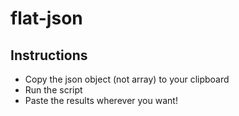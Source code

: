 # flat-json

## Instructions

* Copy the json object (not array) to your clipboard
* Run the script
* Paste the results wherever you want!
